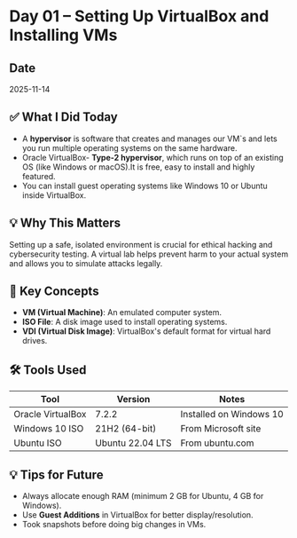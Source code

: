 # Day 01 – Setting Up VirtualBox and Installing VMs

## Date
2025-11-14

## ✅ What I Did Today
- A **hypervisor** is software that creates and manages our VM`s and lets you run multiple operating systems on the same hardware.
- Oracle VirtualBox- **Type-2 hypervisor**, which runs on top of an existing OS (like Windows or macOS).It is free, easy to install and highly featured.
- You can install guest operating systems like Windows 10 or Ubuntu inside VirtualBox.


## 💡 Why This Matters
Setting up a safe, isolated environment is crucial for ethical hacking and cybersecurity testing. A virtual lab helps prevent harm to your actual system and allows you to simulate attacks legally.

## 🧠 Key Concepts
- **VM (Virtual Machine)**: An emulated computer system.
- **ISO File**: A disk image used to install operating systems.
- **VDI (Virtual Disk Image)**: VirtualBox's default format for virtual hard drives.

## 🛠️ Tools Used
| Tool           | Version         | Notes                        |
|----------------|------------------|------------------------------|
| Oracle VirtualBox | 7.2.2     | Installed on Windows 10     |
| Windows 10 ISO | 21H2 (64-bit)     | From Microsoft site          |
| Ubuntu ISO     | Ubuntu 22.04 LTS | From ubuntu.com              |

## 💡 Tips for Future
- Always allocate enough RAM (minimum 2 GB for Ubuntu, 4 GB for Windows).
- Use **Guest Additions** in VirtualBox for better display/resolution.
- Took snapshots before doing big changes in VMs.

